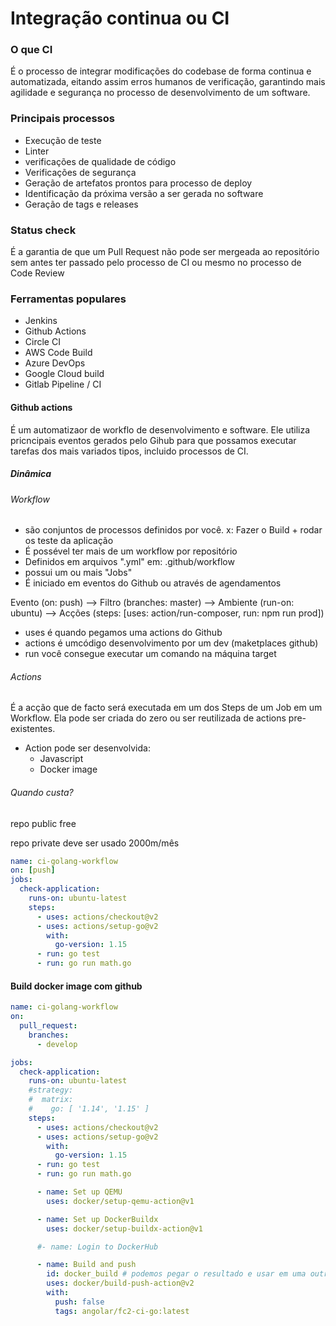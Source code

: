 # Integração continua ou CI

### O que CI

É o processo de integrar modificações do codebase de forma continua e automatizada, eitando assim erros humanos de verificação, garantindo mais agilidade e segurança no processo de desenvolvimento de um software.

### Principais processos

- Execução de teste
- Linter
- verificações de qualidade de código
- Verificações de segurança
- Geração de artefatos prontos para processo de deploy
- Identificação da próxima versão a ser gerada no software
- Geração de tags e releases

### Status check

É a garantia de que um Pull Request não pode ser mergeada ao repositório sem antes ter passado pelo processo de CI ou mesmo no processo de Code Review

### Ferramentas populares

- Jenkins
- Github Actions
- Circle CI
- AWS Code Build
- Azure DevOps
- Google Cloud build
- Gitlab Pipeline / CI

#### Github actions

É um automatizaor de workflo de desenvolvimento e software. Ele utiliza pricncipais eventos gerados pelo Gihub para que possamos executar tarefas dos mais variados tipos, incluido processos de CI.

##### Dinâmica

###### Workflow

- são conjuntos de processos definidos por você. x: Fazer o Build + rodar os teste da aplicação
- É possével ter mais de um workflow por repositório
- Definidos em arquivos ".yml" em: .github/workflow
- possui um ou mais "Jobs"
- É iniciado em eventos do Github ou através de agendamentos

Evento (on: push) --> Filtro (branches: master) --> Ambiente (run-on: ubuntu) --> Acções (steps: [uses: action/run-composer, run: npm run prod])

- uses é quando pegamos uma actions do Github
- actions é umcódigo desenvolvimento por um dev (maketplaces github)
- run você consegue executar um comando na máquina target

###### Actions

É a acção que de facto será executada em um dos Steps de um Job em um Workflow. Ela pode ser criada do zero ou ser reutilizada de actions pre-existentes.

- Action pode ser desenvolvida:
  - Javascript
  - Docker image

###### Quando custa?

repo public free

repo private deve ser usado 2000m/mês

```yml
name: ci-golang-workflow
on: [push]
jobs:
  check-application:
    runs-on: ubuntu-latest
    steps:
      - uses: actions/checkout@v2
      - uses: actions/setup-go@v2
        with:
          go-version: 1.15
      - run: go test
      - run: go run math.go
```

#### Build docker image com github

```yaml
name: ci-golang-workflow
on:
  pull_request:
    branches:
      - develop

jobs:
  check-application:
    runs-on: ubuntu-latest
    #strategy:
    #  matrix:
    #    go: [ '1.14', '1.15' ]
    steps:
      - uses: actions/checkout@v2
      - uses: actions/setup-go@v2
        with:
          go-version: 1.15
      - run: go test
      - run: go run math.go

      - name: Set up QEMU
        uses: docker/setup-qemu-action@v1

      - name: Set up DockerBuildx
        uses: docker/setup-buildx-action@v1

      #- name: Login to DockerHub

      - name: Build and push
        id: docker_build # podemos pegar o resultado e usar em uma outra step usando id
        uses: docker/build-push-action@v2
        with:
          push: false
          tags: angolar/fc2-ci-go:latest
```
